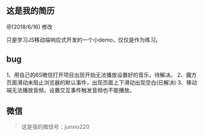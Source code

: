 ## 这是我的简历
@(2018/6/16) 修改

只是学习JS移动端响应式开发的一个小demo，仅仅是作为练习。

## bug

1、用自己的6S微信打开项目出现开始无法播放设置好的音乐，待解决。
2、魔方页面滑动未阻止浏览器的默认事件，出现页面上下滑动出现空白(已解决)
3、移动端无法播放音频，设置交互事件触发音频也不能播放。

## 微信

> 这是我的微信号：junxio220


